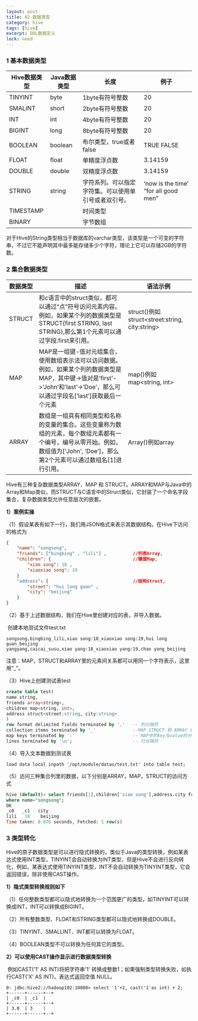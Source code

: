 ```yaml
---
layout: post
title: 02-数据类型
category: hive
tags: [hive]
excerpt: DDL数据定义
lock: need
---
```



### 1 基本数据类型

| Hive数据类型 | Java数据类型 | 长度                                                 | 例子                                 |
| ------------ | ------------ | ---------------------------------------------------- | ------------------------------------ |
| TINYINT      | byte         | 1byte有符号整数                                      | 20                                   |
| SMALINT      | short        | 2byte有符号整数                                      | 20                                   |
| INT          | int          | 4byte有符号整数                                      | 20                                   |
| BIGINT       | long         | 8byte有符号整数                                      | 20                                   |
| BOOLEAN      | boolean      | 布尔类型，true或者false                              | TRUE  FALSE                          |
| FLOAT        | float        | 单精度浮点数                                         | 3.14159                              |
| DOUBLE       | double       | 双精度浮点数                                         | 3.14159                              |
| STRING       | string       | 字符系列。可以指定字符集。可以使用单引号或者双引号。 | ‘now is the time’ “for all good men” |
| TIMESTAMP    |              | 时间类型                                             |                                      |
| BINARY       |              | 字节数组                                             |                                      |

​	对于Hive的String类型相当于数据库的varchar类型，该类型是一个可变的字符串，不过它不能声明其中最多能存储多少个字符，理论上它可以存储2GB的字符数。

### 2 集合数据类型

| 数据类型 | 描述                                                         | 语法示例                                       |
| -------- | ------------------------------------------------------------ | ---------------------------------------------- |
| STRUCT   | 和c语言中的struct类似，都可以通过“点”符号访问元素内容。例如，如果某个列的数据类型是STRUCT{first STRING, last STRING},那么第1个元素可以通过字段.first来引用。 | struct()例如struct<street:string, city:string> |
| MAP      | MAP是一组键-值对元组集合，使用数组表示法可以访问数据。例如，如果某个列的数据类型是MAP，其中键->值对是’first’->’John’和’last’->’Doe’，那么可以通过字段名[‘last’]获取最后一个元素 | map()例如map<string, int>                      |
| ARRAY    | 数组是一组具有相同类型和名称的变量的集合。这些变量称为数组的元素，每个数组元素都有一个编号，编号从零开始。例如，数组值为[‘John’, ‘Doe’]，那么第2个元素可以通过数组名[1]进行引用。 | Array()例如array<string>                       |

Hive有三种复杂数据类型ARRAY、MAP 和 STRUCT。ARRAY和MAP与Java中的Array和Map类似，而STRUCT与C语言中的Struct类似，它封装了一个命名字段集合，复杂数据类型允许任意层次的嵌套。

**1）案例实操**

（1）假设某表有如下一行，我们用JSON格式来表示其数据结构。在Hive下访问的格式为

```json
{
    "name": "songsong",
    "friends": ["bingbing" , "lili"] ,       	//列表Array, 
    "children": {                      			//键值Map,
        "xiao song": 18 ,
        "xiaoxiao song": 19
    }
    "address": {                      			//结构Struct,
        "street": "hui long guan" ,
        "city": "beijing" 
    }
}
```

（2）基于上述数据结构，我们在Hive里创建对应的表，并导入数据。 

​	创建本地测试文件test.txt

```
songsong,bingbing_lili,xiao song:18_xiaoxiao song:19,hui long guan_beijing
yangyang,caicai_susu,xiao yang:18_xiaoxiao yang:19,chao yang_beijing
```

注意：MAP，STRUCT和ARRAY里的元素间关系都可以用同一个字符表示，这里用“_”。

（3）Hive上创建测试表test

```sql
create table test(
name string,
friends array<string>,
children map<string, int>,
address struct<street:string, city:string>
)
row format delimited fields terminated by ','	-- 列分隔符
collection items terminated by '_'				--MAP STRUCT 和 ARRAY 的分隔符(数据分割符号)
map keys terminated by ':'						-- MAP中的key与value的分隔符
lines terminated by '\n';						-- 行分隔符
```

（4）导入文本数据到测试表

```
load data local inpath '/opt/module/datas/test.txt' into table test; 
```

（5）访问三种集合列里的数据，以下分别是ARRAY，MAP，STRUCT的访问方式

```sql
hive (default)> select friends[1],children['xiao song'],address.city from test
where name="songsong";
OK
_c0   _c1   city
lili   18    beijing
Time taken: 0.076 seconds, Fetched: 1 row(s)
```

### 3 类型转化

Hive的原子数据类型是可以进行隐式转换的，类似于Java的类型转换，例如某表达式使用INT类型，TINYINT会自动转换为INT类型，但是Hive不会进行反向转化，例如，某表达式使用TINYINT类型，INT不会自动转换为TINYINT类型，它会返回错误，除非使用CAST操作。

**1）隐式类型转换规则如下**

（1）任何整数类型都可以隐式地转换为一个范围更广的类型，如TINYINT可以转换成INT，INT可以转换成BIGINT。

（2）所有整数类型、FLOAT和STRING类型都可以隐式地转换成DOUBLE。

（3）TINYINT、SMALLINT、INT都可以转换为FLOAT。

（4）BOOLEAN类型不可以转换为任何其它的类型。

**2）可以使用CAST操作显示进行数据类型转换**

​	例如CAST('1' AS INT)将把字符串'1' 转换成整数1；如果强制类型转换失败，如执行CAST('X' AS INT)，表达式返回空值 NULL。

```
0: jdbc:hive2://hadoop102:10000> select '1'+2, cast('1'as int) + 2;
+------+------+--+
| _c0  | _c1  |
+------+------+--+
| 3.0  | 3    |
+------+------+--+
```
